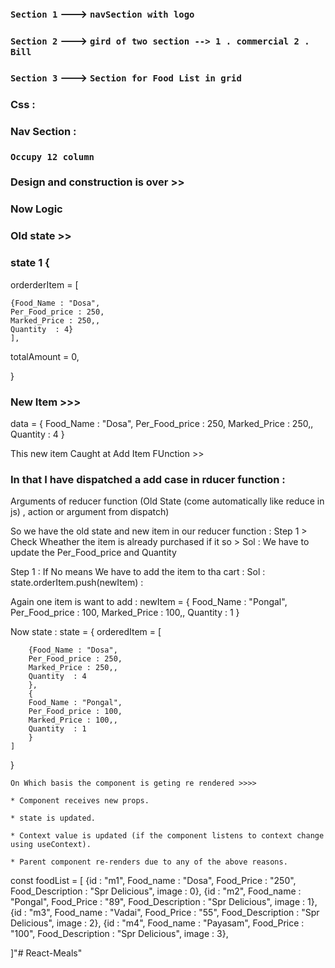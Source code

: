 ### `Section 1` ---> `navSection with logo`
### `Section 2` ---> `gird of two section --> 1 . commercial 2 . Bill`
### `Section 3` ---> `Section for Food List in grid`


### Css :
### Nav Section :
### `Occupy 12 column`

### Design and construction is over >>
### Now Logic 



### Old state >>

### state 1 {
orderderItem = [

    {Food_Name : "Dosa",
    Per_Food_price : 250,
    Marked_Price : 250,,
    Quantity  : 4}
    ],

totalAmount = 0,
    
}

### New Item >>>
data = {
    Food_Name : "Dosa",
    Per_Food_price : 250,
    Marked_Price : 250,,
    Quantity  : 4
}

This new item Caught at Add Item FUnction >>
### In that I have dispatched a add case in rducer function :
Arguments of reducer function (Old State (come automatically like reduce in js) , action or argument from dispatch)

So we have the old state and new item in our reducer function :
Step 1 > Check Wheather the item is already purchased if it so >
Sol : We have to update the Per_Food_price and Quantity 

Step 1 : If No means  We have to add the item to tha cart :
Sol : 
state.orderItem.push(newItem) :

Again one item is want to add :
newItem = {
    Food_Name : "Pongal",
    Per_Food_price : 100,
    Marked_Price : 100,,
    Quantity  : 1
}

Now state : 
state = {
    orderedItem = [

        {Food_Name : "Dosa",
        Per_Food_price : 250,
        Marked_Price : 250,,
        Quantity  : 4
        },
        {
        Food_Name : "Pongal",
        Per_Food_price : 100,
        Marked_Price : 100,,
        Quantity  : 1
        }
    ]
}



`On Which basis the component is geting re rendered >>>>`

`* Component receives new props.`

`* state is updated.`

`* Context value is updated (if the component listens to context change using useContext).`

`* Parent component re-renders due to any of the above reasons.`


const foodList = [
    {id : "m1",
    Food_name : "Dosa",
    Food_Price : "250",
    Food_Description : "Spr Delicious",
    image : 0},
    {id : "m2",
    Food_name : "Pongal",
    Food_Price : "89",
    Food_Description : "Spr Delicious",
    image : 1},
    {id : "m3",
    Food_name : "Vadai",
    Food_Price : "55",
    Food_Description : "Spr Delicious",
    image : 2},
    {id : "m4",
    Food_name : "Payasam",
    Food_Price : "100",
    Food_Description : "Spr Delicious",
    image : 3},

]"# React-Meals" 
